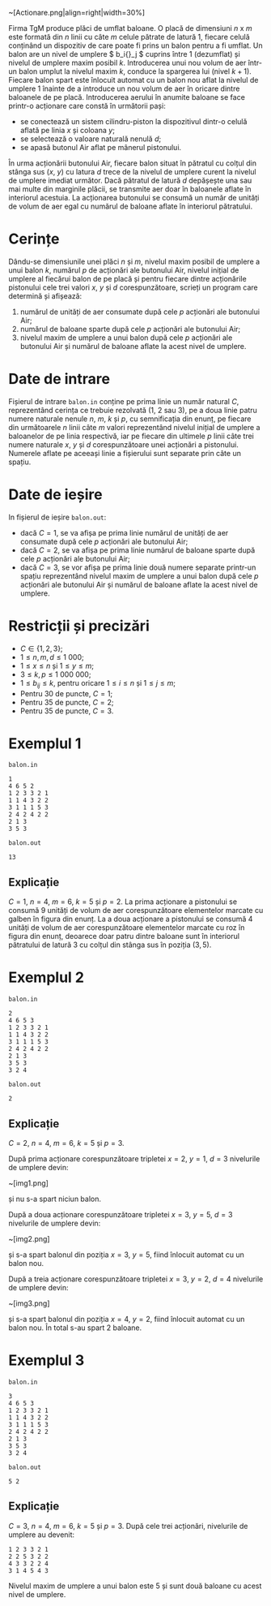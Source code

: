 ~[Actionare.png|align=right|width=30%]

Firma TgM produce plăci de umflat baloane. O placă de dimensiuni $n$ x $m$ este formată din $n$ linii cu câte $m$ celule pătrate de latură $1$, fiecare celulă conținând un dispozitiv de care poate fi prins un balon pentru a fi umflat. Un balon are un nivel de umplere $ b_i{}_j $ cuprins între $1$ (dezumflat) și nivelul de umplere maxim posibil $k$. Introducerea unui nou volum de aer într-un balon umplut la nivelul maxim $k$, conduce la spargerea lui (nivel $k+1$). Fiecare balon spart este înlocuit automat cu un balon nou aflat la nivelul de umplere $1$ înainte de a introduce un nou volum de aer în oricare dintre baloanele de pe placă.
Introducerea aerului în anumite baloane se face printr-o acționare care constă în următorii pași:

- se conectează un sistem cilindru-piston la dispozitivul dintr-o celulă aflată pe linia $x$ și coloana $y$;
- se selectează o valoare naturală nenulă $d$;
- se apasă butonul Air aflat pe mânerul pistonului.

În urma acționării butonului Air, fiecare balon situat în pătratul cu colțul din stânga sus ($x$, $y$) cu latura $d$ trece de la nivelul de umplere curent la nivelul de umplere imediat următor. Dacă pătratul de latură $d$ depășește una sau mai multe din marginile plăcii, se transmite aer doar în baloanele aflate în interiorul acestuia. La acționarea butonului se consumă un număr de unități de volum de aer egal cu numărul de baloane aflate în interiorul pătratului. 

# Cerințe

Dându-se dimensiunile unei plăci $n$ și $m$, nivelul maxim posibil de umplere a unui balon $k$, numărul $p$ de acționări ale butonului Air, nivelul inițial de umplere al fiecărui balon de pe placă și pentru fiecare dintre acționările pistonului cele trei valori $x$, $y$ și $d$ corespunzătoare, scrieți un program care determină și afișează:

1. numărul de unități de aer consumate după cele $p$ acționări ale butonului Air;
2. numărul de baloane sparte după cele $p$ acționări ale butonului Air;
3. nivelul maxim de umplere a unui balon după cele $p$ acționări ale butonului Air și numărul de baloane aflate la acest nivel de umplere.

# Date de intrare

Fișierul de intrare `balon.in` conține pe prima linie un număr natural $C$, reprezentând cerința ce trebuie  rezolvată ($1$, $2$ sau $3$), pe a doua  linie patru numere naturale nenule $n$, $m$, $k$ și $p$, cu semnificația din enunț, pe fiecare din următoarele $n$ linii câte $m$ valori reprezentând nivelul inițial de umplere a baloanelor de pe linia respectivă, iar pe fiecare din ultimele $p$ linii câte trei numere naturale $x$, $y$ și $d$ corespunzătoare unei acționări a pistonului.
Numerele aflate pe aceeași linie a fișierului sunt separate prin câte un spațiu.

# Date de ieșire

In fișierul de ieșire `balon.out`:

* dacă $C = 1$, se va afișa pe prima linie numărul de unități de aer consumate după cele $p$ acționări ale butonului Air;
* dacă $C = 2$, se va afișa pe prima linie numărul de baloane sparte după cele $p$ acționări ale butonului Air;
* dacă $C = 3$, se vor afișa pe prima linie două numere separate printr-un spațiu reprezentând nivelul maxim de umplere a unui balon după cele $p$ acționări ale butonului Air și numărul de baloane aflate la acest nivel de umplere.

# Restricții și precizări

* $C \in \{1, 2, 3\}$; 
* $1 \leq n, m, d \leq 1 \ 000$; 
* $1 \leq x \leq n$ și $1 \leq y \leq m$;
* $3 \leq k, p \leq 1 \ 000 \ 000$;
* $1 \leq b_i{}_j \leq k$, pentru oricare $1 \leq i \leq n$ și $1 \leq j \leq m$;
* Pentru $30$ de puncte, $C = 1$;
* Pentru $35$ de puncte, $C = 2$;
* Pentru $35$ de puncte, $C = 3$.

# Exemplul 1

`balon.in`
```
1
4 6 5 2
1 2 3 3 2 1
1 1 4 3 2 2
3 1 1 1 5 3
2 4 2 4 2 2
2 1 3
3 5 3
```

`balon.out`
```
13
```

## Explicație

$C = 1$, $n = 4$, $m = 6$, $k = 5$ și $p = 2$. 
La prima acționare a pistonului se consumă $9$ unități de volum de aer corespunzătoare elementelor marcate cu galben în figura din enunț.
La a doua acționare a pistonului se consumă $4$ unități de volum de aer corespunzătoare elementelor marcate cu roz în figura din enunț, deoarece doar patru dintre baloane sunt în interiorul pătratului de latură $3$ cu colțul din stânga sus în poziția $(3, 5)$.


# Exemplul 2

`balon.in`
```
2
4 6 5 3
1 2 3 3 2 1
1 1 4 3 2 2
3 1 1 1 5 3
2 4 2 4 2 2
2 1 3
3 5 3
3 2 4
```

`balon.out`
```
2
```

## Explicație

$C = 2$, $n = 4$, $m = 6$, $k = 5$ și $p = 3$.

După prima acționare corespunzătoare tripletei $x=2$, $y=1$, $d=3$ nivelurile de umplere devin:

~[img1.png]

și nu s-a spart niciun balon.

După a doua acționare corespunzătoare tripletei $x=3$, $y=5$, $d=3$ nivelurile de umplere devin:

~[img2.png]

și s-a spart balonul din poziția $x=3$, $y=5$, fiind înlocuit automat cu un balon nou.

După a treia acționare corespunzătoare tripletei $x=3$, $y=2$, $d=4$ nivelurile de umplere devin:

~[img3.png]

și s-a spart balonul din poziția $x=4$, $y=2$, fiind înlocuit automat cu un balon nou. În total s-au spart $2$ baloane.

# Exemplul 3

`balon.in`
```
3
4 6 5 3
1 2 3 3 2 1
1 1 4 3 2 2
3 1 1 1 5 3
2 4 2 4 2 2
2 1 3
3 5 3
3 2 4
```

`balon.out`
```
5 2
```

## Explicație

$C = 3$, $n = 4$, $m = 6$, $k = 5$ și $p = 3$. 
După cele trei acționări, nivelurile de umplere au devenit:
```
1 2 3 3 2 1
2 2 5 3 2 2
4 3 3 2 2 4 
3 1 4 5 4 3
```

Nivelul maxim de umplere a unui balon este $5$ și sunt două baloane cu acest nivel de umplere.
